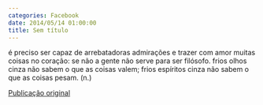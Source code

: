 ```yaml
---
categories: Facebook
date: 2014/05/14 01:00:00
title: Sem título
---
```


é preciso ser capaz de arrebatadoras admirações e trazer com amor muitas coisas no coração: se não a gente não serve para ser filósofo. frios olhos cinza não sabem o que as coisas valem; frios espíritos cinza não sabem o que as coisas pesam. (n.)

[Publicação original](https://www.facebook.com/permalink.php?story_fbid=1423064954630535&id=1418031755133855)
